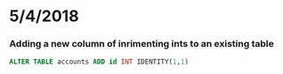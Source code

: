 # 5/4/2018

### Adding a new column of inrimenting ints to an existing table

```sql
ALTER TABLE accounts ADD id INT IDENTITY(1,1) 
```
